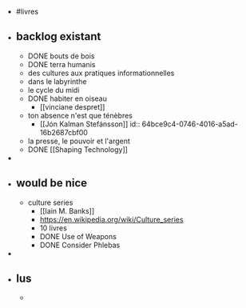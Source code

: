 - #livres
- ## backlog existant
	- DONE bouts de bois
	- DONE terra humanis
	- des cultures aux pratiques informationnelles
	- dans le labyrinthe
	- le cycle du midi
	- DONE habiter en oiseau
		- [[vinciane despret]]
	- ton absence n'est que ténèbres
		- [[Jón Kalman Stefánsson]]
		  id:: 64bce9c4-0746-4016-a5ad-16b2687cbf00
	- la presse, le pouvoir et l'argent
	- DONE [[Shaping Technology]]
-
- ## would be nice
	- culture series
		- [[Iain M. Banks]]
		- https://en.wikipedia.org/wiki/Culture_series
		- 10 livres
		- DONE Use of Weapons
		- DONE Consider Phlebas
-
- ## lus
	-